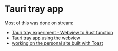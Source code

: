 # Tauri tray app

Most of this was done on stream:

- [Tauri tray experiment - Webview to Rust function](https://www.youtube.com/watch?v=0z9PBGRILDY)
- [Tauri tray app using the webview](https://www.youtube.com/watch?v=utAw9sAY41s)
- [working on the personal site built with Toast](https://www.youtube.com/watch?v=sk24F-X3EaM)
